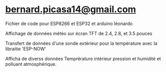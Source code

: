 # bernard.picasa14@gmail.com

Fichier de code pour ESP8266 et ESP32 et arduino léonardo

Affichage de données météo sur écran TFT de 2.4, 2.8, et 3.5 pouces

Transfert de données d'une sonde extérieur pour la température avec la libraitie 'ESP-NOW'

Afficha de diverss données Temprérature intérieur pression et humidité et polluant atmosphérique.
